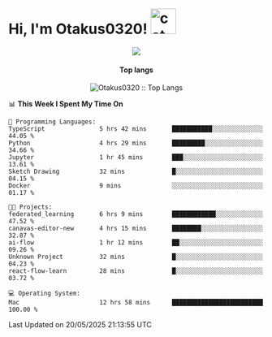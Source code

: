 <h1> Hi, I'm Otakus0320! <img src="https://media.giphy.com/media/mGcNjsfWAjY5AEZNw6/giphy.gif" width="50" alt="cat"></h1>

<p align="center"><a href="https://wakatime.com/@044d69d0-1253-4f60-96b6-5d19a0f9dde5"><img src="https://wakatime.com/badge/user/044d69d0-1253-4f60-96b6-5d19a0f9dde5.svg" /></a></p>

<h4 align="center">Top langs</h4>

<p align="center"><img src="https://github-readme-stats.vercel.app/api/top-langs/?username=Otakus0320&langs_count=10&theme=tokyonight&layout=compact&timestamp={{random_number}}" alt="Otakus0320 :: Top Langs" /></p>

<!--START_SECTION:waka-->
📊 **This Week I Spent My Time On** 

```text
💬 Programming Languages: 
TypeScript               5 hrs 42 mins       ███████████░░░░░░░░░░░░░░   44.05 % 
Python                   4 hrs 29 mins       █████████░░░░░░░░░░░░░░░░   34.66 % 
Jupyter                  1 hr 45 mins        ███░░░░░░░░░░░░░░░░░░░░░░   13.61 % 
Sketch Drawing           32 mins             █░░░░░░░░░░░░░░░░░░░░░░░░   04.15 % 
Docker                   9 mins              ░░░░░░░░░░░░░░░░░░░░░░░░░   01.17 % 

🐱‍💻 Projects: 
federated_learning       6 hrs 9 mins        ████████████░░░░░░░░░░░░░   47.52 % 
canavas-editor-new       4 hrs 15 mins       ████████░░░░░░░░░░░░░░░░░   32.87 % 
ai-flow                  1 hr 12 mins        ██░░░░░░░░░░░░░░░░░░░░░░░   09.26 % 
Unknown Project          32 mins             █░░░░░░░░░░░░░░░░░░░░░░░░   04.23 % 
react-flow-learn         28 mins             █░░░░░░░░░░░░░░░░░░░░░░░░   03.72 % 

💻 Operating System: 
Mac                      12 hrs 58 mins      █████████████████████████   100.00 % 
```


 Last Updated on 20/05/2025 21:13:55 UTC
<!--END_SECTION:waka-->
